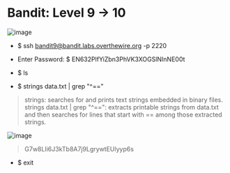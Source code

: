 # Bandit: Level 9 -> 10

![image](https://github.com/zkbyqd/Write-ups/assets/90260119/99172959-27be-4081-913b-8b90cba9bebf)

- $ ssh bandit9@bandit.labs.overthewire.org -p 2220
  
- Enter Password: $ EN632PlfYiZbn3PhVK3XOGSlNInNE00t

- $ ls

- $ strings data.txt | grep "^=="

> strings: searches for and prints text strings embedded in binary files. \
> strings data.txt | grep "^==": extracts printable strings from data.txt and then searches for lines that start with == among those extracted strings.

![image](https://github.com/zkbyqd/Write-ups/assets/90260119/0fbb6a51-084e-4619-99d5-ddb7aac6af0d)

> G7w8LIi6J3kTb8A7j9LgrywtEUlyyp6s

- $ exit
